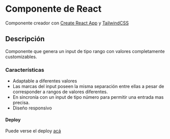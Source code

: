 # Componente de React

Componente creador con [Create React App](https://github.com/facebook/create-react-app) y [TailwindCSS](https://tailwindcss.com/)

## Descripción

Componente que genera un input de tipo rango con valores completamente customizables.

### Características

- Adaptable a diferentes valores
- Las marcas del input poseen la misma separación entre ellas a pesar de corresponder a rangos de valores diferentes.
- En sincronía con un input de tipo número para permitir una entrada mas precisa.
- Diseño responsivo

#### Deploy

Puede verse el deploy [acá](https://componente-input-range.vercel.app/)
